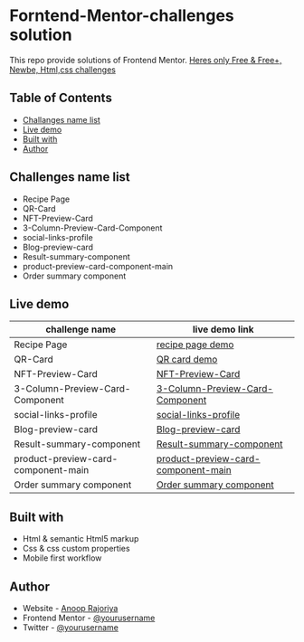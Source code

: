 # Forntend-Mentor-challenges solution
This repo provide solutions of Frontend Mentor. [Heres only Free & Free+, Newbe, Html,css challenges](https://www.frontendmentor.io/challenges?difficulty=1&languages=CSS&type=free%2Cfree-plus)

## Table of Contents
- [Challanges name list](#challenges-name-list)
- [Live demo](#live-demo)
- [Built with](#built-with)
- [Author](#author)

## Challenges name list
- Recipe Page
- QR-Card
- NFT-Preview-Card
- 3-Column-Preview-Card-Component
- social-links-profile
- Blog-preview-card
- Result-summary-component
- product-preview-card-component-main
- Order summary component
## Live demo
| challenge name | live demo link |
| -------------- | -------------- |
| Recipe Page | [recipe page demo](https://anoop-rajoriya.github.io/Forntend-Mentor-challenges/Recipe-Page/) |
| QR-Card | [QR card demo](https://anoop-rajoriya.github.io/Forntend-Mentor-challenges/QR-Card/) |
| NFT-Preview-Card | [NFT-Preview-Card](https://anoop-rajoriya.github.io/Forntend-Mentor-challenges/NFT-Preview-Card/) |
| 3-Column-Preview-Card-Component | [3-Column-Preview-Card-Component](https://anoop-rajoriya.github.io/Forntend-Mentor-challenges/3-Column-Preview-Card-Component/) |
| social-links-profile | [social-links-profile](https://anoop-rajoriya.github.io/Forntend-Mentor-challenges/social-links-profile/) |
| Blog-preview-card | [Blog-preview-card](https://anoop-rajoriya.github.io/Forntend-Mentor-challenges/Blog-preview-card/) |
| Result-summary-component | [Result-summary-component](https://anoop-rajoriya.github.io/Forntend-Mentor-challenges/Result-summary-component/) |
| product-preview-card-component-main | [product-preview-card-component-main](https://anoop-rajoriya.github.io/Forntend-Mentor-challenges/product-preview-card-component-main/) |
| Order summary component | [Order summary component](https://anoop-rajoriya.github.io/Forntend-Mentor-challenges/order-summary-component-main/) |
## Built with
- Html & semantic Html5 markup
- Css & css custom properties
- Mobile first workflow
## Author
- Website - [Anoop Rajoriya](https://www.your-site.com)
- Frontend Mentor - [@yourusername](https://www.frontendmentor.io/profile/yourusername)
- Twitter - [@yourusername](https://www.twitter.com/yourusername)
